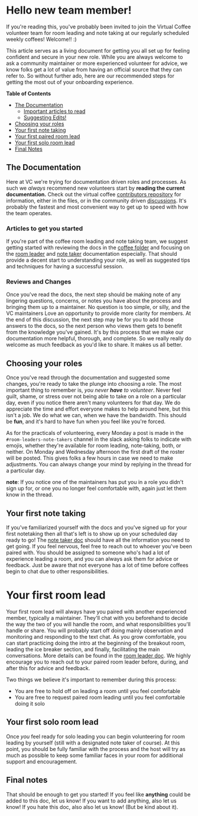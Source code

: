 # Hello new team member!

If you're reading this, you've probably been invited to join the Virtual Coffee volunteer team for room leading and note taking at our 
regularly scheduled weekly coffees! Welcome!! :) 


This article serves as a living document for getting you all set up for feeling confident and secure in your new role. 
While you are always welcome to ask a community maintainer or more experienced volunteer for advice,
we know folks get a lot of value from having an official source that they can refer to. So without further ado, here are our recommended steps for getting the most 
out of your onboarding experience.

**Table of Contents**
- [The Documentation](#the-documentation)
  - [Important articles to read](#articles-to-get-you-started)
  - [Suggesting Edits!](#reviews-and-changes)
- [Choosing your roles](#choosing-your-roles)
- [Your first note taking](#your-first-note-taking)
- [Your first paired room lead](#your-first-room-lead)
- [Your first solo room lead](#your-first-solo-room-lead)
- [Final Notes](#final-notes)

## The Documentation

Here at VC we're trying for documentation driven roles and processes. As such we _always_ recommend new volunteers start by **reading the current documentation.** Check out the virtual coffee [contributors
repository](https://github.com/Virtual-Coffee/VC-Contributors) for information, either in the files, or in the community driven 
[discussions](https://github.com/Virtual-Coffee/VC-Contributors/discussions). It's probably the fastest and most convenient way to get up to speed with how the team operates.

### Articles to get you started

If you're part of the coffee room leading and note taking team, we suggest getting started with reviewing the docs in the [coffee folder](https://github.com/Virtual-Coffee/VC-Contributors/tree/main/coffees)
and focusing on the [room leader](https://github.com/Virtual-Coffee/VC-Contributors/tree/main/coffees/RoomLeaders-ConversationFacilitators) and [note taker](https://github.com/Virtual-Coffee/VC-Contributors/tree/main/coffees/Notetakers)
documentation especially. That should provide a decent start to understanding your role, as well as suggested tips and techniques for having a successful session.

### Reviews and Changes

Once you've read the docs, the next step should be making note of any lingering questions, concerns, or notes you have about the process and bringing them up to a maintainer. No question is
too simple, or silly, and the VC maintainers Love an opportunity to provide more clarity for members. At the end of this discussion, the next step may be for you to add
those answers to the docs, so the next person who views them gets to benefit from the knowledge you've gained. It's by this process that we make our documentation more
helpful, thorough, and complete. So we really really do welcome as much feedback as you'd like to share. It makes us all better.

## Choosing your roles

Once you've read through the documentation and suggested some changes, you're ready to take the plunge into choosing a role. The most important thing to remember is, 
_you never **have** to volunteer_. Never feel guilt, shame, or stress over not being able to take on a role on a particular day, 
even if you notice there aren't many volunteers for that day. We do appreciate the time and effort everyone makes to help around here, but this isn't a job. We
do what we can, when we have the bandwidth. This should be **fun**, and it's hard to have fun when you feel like you're forced.

As for the practicals of volunteering, every Monday a post is made in the `#room-leaders-note-takers` channel in the slack asking folks to indicate with emojis, 
whether they're available for room leading, note-taking, both, or neither. On Monday and Wednesday afternoon the first draft of the roster will be posted. This
gives folks a few hours in case we need to make adjustments. You can always change your mind by replying in the thread for a particular day.

**note**: If you notice one of the maintainers has put you in a role you didn't sign up for, or one you no longer feel comfortable with, again just let them know
in the thread.

## Your first note taking

If you've familiarized yourself with the docs and you've signed up for your first notetaking then all that's left is to show up on your scheduled day ready to go!
The [note taker doc](https://github.com/Virtual-Coffee/VC-Contributors/tree/main/coffees/Notetakers) should have all the information you need to get going. If you 
feel nervous, feel free to reach out to whoever you've been paired with. You should be assigned to someone who's had a lot of experience leading a room, and you can
always ask them for advice or feedback. Just be aware that not everyone has a lot of time before coffees begin to chat due to other responsibilities. 

# Your first room lead

Your first room lead will always have you paired with another experienced member, typically a maintainer. They'll chat with you beforehand to decide the way the two
of you will handle the room, and what responsibilities you'll handle or share. You will probably start off doing mainly observation and monitoring and responding to the 
text chat. As you grow comfortable, you can start practicing doing the intro at the beginning of the breakout room, leading the ice breaker section, and finally, facilitating the main conversations.
More details can be found in the [room leader doc](https://github.com/Virtual-Coffee/VC-Contributors/tree/main/coffees/RoomLeaders-ConversationFacilitators).
We highly encourage you to reach out to your paired room leader before, during, and after this for advice and feedback.

Two things we believe it's important to remember during this process:
- You are free to hold off on leading a room until you feel comfortable
- You are free to request paired room leading until you feel comfortable doing it solo

## Your first solo room lead

Once _you_ feel ready for solo leading you can begin volunteering for room leading by yourself (still with a designated note taker of course). 
At this point, you should be fully familiar with the process and the host will try as much as possible to keep some familiar faces in your room for additional support and encouragement.

## Final notes

That should be enough to get you started! If you feel like **anything** could be added to this doc, let us know! If you want to add anything, also let us know! If you hate this doc, also also let us know! (But be kind about it).

